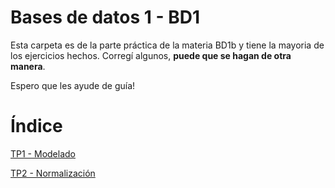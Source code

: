 # Bases de datos 1 - BD1

Esta carpeta es de la parte práctica de la materia BD1b y tiene la mayoria de los ejercicios hechos. Corregí algunos, **puede que se hagan de otra manera**.

Espero que les ayude de guía!

# Índice

[TP1 - Modelado](TP1-MODELADO.md)

[TP2 - Normalización](TP2-NORMALIZACIÓN.md)


 
